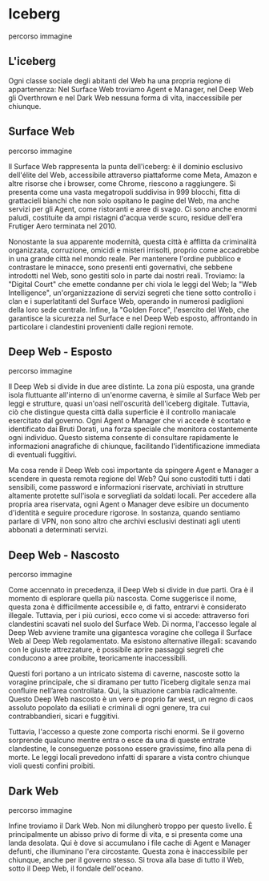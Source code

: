 # Iceberg

percorso immagine

## L'iceberg

Ogni classe sociale degli abitanti del Web ha una propria regione di appartenenza: Nel Surface Web troviamo Agent e Manager, nel Deep Web gli Overthrown e nel Dark Web nessuna forma di vita, inaccessibile per chiunque.

## Surface Web

percorso immagine

Il Surface Web rappresenta la punta dell'iceberg: è il dominio esclusivo dell'élite del Web, accessibile attraverso piattaforme come Meta, Amazon e altre risorse che i browser, come Chrome, riescono a raggiungere. Si presenta come una vasta megatropoli suddivisa in 999 blocchi, fitta di grattacieli bianchi che non solo ospitano le pagine del Web, ma anche servizi per gli Agent, come ristoranti e aree di svago. Ci sono anche enormi paludi, costituite da ampi ristagni d'acqua verde scuro, residue dell'era Frutiger Aero terminata nel 2010. 

Nonostante la sua apparente modernità, questa città è afflitta da criminalità organizzata, corruzione, omicidi e misteri irrisolti, proprio come accadrebbe in una grande città nel mondo reale. Per mantenere l'ordine pubblico e contrastare le minacce, sono presenti enti governativi, che sebbene introdotti nel Web, sono gestiti solo in parte dai nostri reali. Troviamo: la "Digital Court" che emette condanne per chi viola le leggi del Web; la "Web Intelligence", un'organizzazione di servizi segreti che tiene sotto controllo i clan e i superlatitanti del Surface Web, operando in numerosi padiglioni della loro sede centrale. Infine, la "Golden Force", l'esercito del Web, che garantisce la sicurezza nel Surface e nel Deep Web esposto, affrontando in particolare i clandestini provenienti dalle regioni remote.

## Deep Web - Esposto

percorso immagine

Il Deep Web si divide in due aree distinte. La zona più esposta, una grande isola fluttuante all'interno di un'enorme caverna, è simile al Surface Web per leggi e strutture, quasi un'oasi nell'oscurità dell'iceberg digitale. Tuttavia, ciò che distingue questa città dalla superficie è il controllo maniacale esercitato dal governo. Ogni Agent o Manager che vi accede è scortato e identificato dai Bruti Dorati, una forza speciale che monitora costantemente ogni individuo. Questo sistema consente di consultare rapidamente le informazioni anagrafiche di chiunque, facilitando l'identificazione immediata di eventuali fuggitivi.

Ma cosa rende il Deep Web così importante da spingere Agent e Manager a scendere in questa remota regione del Web? Qui sono custoditi tutti i dati sensibili, come password e informazioni riservate, archiviati in strutture altamente protette sull'isola e sorvegliati da soldati locali. Per accedere alla propria area riservata, ogni Agent o Manager deve esibire un documento d'identità e seguire procedure rigorose. In sostanza, quando sentiamo parlare di VPN, non sono altro che archivi esclusivi destinati agli utenti abbonati a determinati servizi.

## Deep Web - Nascosto

percorso immagine

Come accennato in precedenza, il Deep Web si divide in due parti. Ora è il momento di esplorare quella più nascosta. Come suggerisce il nome, questa zona è difficilmente accessibile e, di fatto, entrarvi è considerato illegale. Tuttavia, per i più curiosi, ecco come vi si accede: attraverso fori clandestini scavati nel suolo del Surface Web. Di norma, l'accesso legale al Deep Web avviene tramite una gigantesca voragine che collega il Surface Web al Deep Web regolamentato. Ma esistono alternative illegali: scavando con le giuste attrezzature, è possibile aprire passaggi segreti che conducono a aree proibite, teoricamente inaccessibili.

Questi fori portano a un intricato sistema di caverne, nascoste sotto la voragine principale, che si diramano per tutto l’iceberg digitale senza mai confluire nell’area controllata. Qui, la situazione cambia radicalmente. Questo Deep Web nascosto è un vero e proprio far west, un regno di caos assoluto popolato da esiliati e criminali di ogni genere, tra cui contrabbandieri, sicari e fuggitivi.

Tuttavia, l'accesso a queste zone comporta rischi enormi. Se il governo sorprende qualcuno mentre entra o esce da una di queste entrate clandestine, le conseguenze possono essere gravissime, fino alla pena di morte. Le leggi locali prevedono infatti di sparare a vista contro chiunque violi questi confini proibiti.

## Dark Web

percorso immagine

Infine troviamo il Dark Web. Non mi dilungherò troppo per questo livello. È principalmente un abisso privo di forme di vita, e si presenta come una landa desolata. Qui è dove si accumulano i file cache di Agent e Manager defunti, che illuminano l'era circostante. Questa zona è inaccessibile per chiunque, anche per il governo stesso. Si trova alla base di tutto il Web, sotto il Deep Web, il fondale dell'oceano.